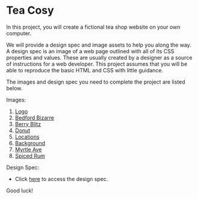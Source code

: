 # Tea Cosy
In this project, you will create a fictional tea shop website on your own computer.

We will provide a design spec and image assets to help you along the way. A design spec is an image of a web page outlined with all of its CSS properties and values. These are usually created by a designer as a source of instructions for a web developer. This project assumes that you will be able to reproduce the basic HTML and CSS with little guidance.

The images and design spec you need to complete the project are listed below.

Images:  
1. [Logo](https://s3.amazonaws.com/codecademy-content/courses/freelance-1/unit-4/img-tea-cozy-logo.png)  
2. [Bedford Bizarre](https://s3.amazonaws.com/codecademy-content/courses/freelance-1/unit-4/img-bedford-bizarre.jpg)  
3. [Berry Blitz](https://s3.amazonaws.com/codecademy-content/courses/freelance-1/unit-4/img-berryblitz.jpg)  
4. [Donut](https://s3.amazonaws.com/codecademy-content/courses/freelance-1/unit-4/img-donut.jpg)  
5. [Locations](https://s3.amazonaws.com/codecademy-content/courses/freelance-1/unit-4/img-locations-background.jpg)  
6. [Background](https://s3.amazonaws.com/codecademy-content/courses/freelance-1/unit-4/img-mission-background.jpg)  
7. [Myrtle Ave](https://s3.amazonaws.com/codecademy-content/courses/freelance-1/unit-4/img-myrtle-ave.jpg)  
8. [Spiced Rum](https://s3.amazonaws.com/codecademy-content/courses/freelance-1/unit-4/img-spiced-rum.jpg)  

Design Spec:  
- Click [here](https://s3.amazonaws.com/codecademy-content/courses/freelance-1/unit-4/img-tea-cozy-redline.jpg) to access the design spec.

Good luck!